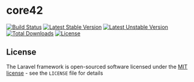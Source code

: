 # core42

[![Build Status](https://travis-ci.org/raum42/core42.svg?branch=develop)](https://travis-ci.org/raum42/core42)
[![Latest Stable Version](https://poser.pugx.org/fruit42/core42/version)](https://packagist.org/packages/fruit42/core42)
[![Latest Unstable Version](https://poser.pugx.org/fruit42/core42/v/unstable)](//packagist.org/packages/fruit42/core42)
[![Total Downloads](https://poser.pugx.org/fruit42/core42/downloads)](https://packagist.org/packages/fruit42/core42)
[![License](https://poser.pugx.org/fruit42/core42/license)](https://packagist.org/packages/fruit42/core42)

## License

The Laravel framework is open-sourced software licensed under the [MIT license](http://opensource.org/licenses/MIT) - see the `LICENSE` file for details
